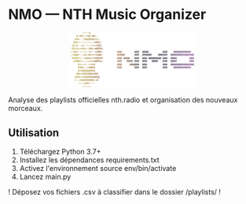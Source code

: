 # NMO — NTH Music Organizer

<center><img src="https://github.com/nath444/NMO/blob/main/logo.png?raw=true" width="50%"></center>

Analyse des playlists officielles nth.radio et organisation des nouveaux morceaux.

## Utilisation

1. Téléchargez Python 3.7+
2. Installez les dépendances requirements.txt
3. Activez l'environnement source env/bin/activate
4. Lancez main.py

! Déposez vos fichiers .csv à classifier dans le dossier /playlists/ !
